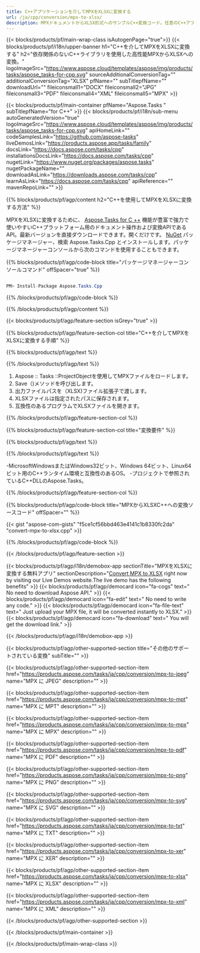 ```yaml
---
title: C++アプリケーションを介してMPXをXLSXに変換する 
url: /ja/cpp/conversion/mpx-to-xlsx/ 
description: MPXドキュメントからXLSX形式へのサンプルC++変換コード。任意のC++アプリケーション内でのバッチMPXからXLSXへの変換にサンプルコードを使用します。
---
```


{{< blocks/products/pf/main-wrap-class isAutogenPage="true">}}
{{< blocks/products/pf/i18n/upper-banner h1="C++を介してMPXをXLSXに変換する" h2="依存関係のないC++ライブラリを使用した高性能MPXからXLSXへの変換。" logoImageSrc="https://www.aspose.cloud/templates/aspose/img/products/tasks/aspose_tasks-for-cpp.svg" sourceAdditionalConversionTag="" additionalConversionTag="XLSX" pfName="" subTitlepfName="" downloadUrl="" fileiconsmall1="DOCX" fileiconsmall2="JPG" fileiconsmall3="PDF" fileiconsmall4="XML" fileiconsmall5="MPX" >}}

{{< blocks/products/pf/main-container pfName="Aspose.Tasks " subTitlepfName="for C++" >}}
{{< blocks/products/pf/i18n/sub-menu autoGeneratedVersion="true" logoImageSrc="https://www.aspose.cloud/templates/aspose/img/products/tasks/aspose_tasks-for-cpp.svg" apiHomeLink="" codeSamplesLink="https://github.com/aspose-tasks" liveDemosLink="https://products.aspose.app/tasks/family" docsLink="https://docs.aspose.com/tasks/cpp" installationsDocsLink="https://docs.aspose.com/tasks/cpp" nugetLink="https://www.nuget.org/packages/aspose.tasks" nugetPackageName="" downloadAsLink="https://downloads.aspose.com/tasks/cpp" learnAsLink="https://docs.aspose.com/tasks/cpp" apiReference="" mavenRepoLink="" >}}

{{% blocks/products/pf/agp/content h2="C++を使用してMPXをXLSXに変換する方法" %}}

 MPXをXLSXに変換するために、
 [Aspose.Tasks for C ++](https://products.aspose.com/tasks/cpp)
 機能が豊富で強力で使いやすいC++プラットフォーム用のドキュメント操作および変換APIであるAPI。最新バージョンを直接ダウンロードできます。開くだけです。
 [NuGet](https://www.nuget.org/packages/aspose.tasks)
 パッケージマネージャー、検索
 Aspose.Tasks.Cpp
 とインストールします。パッケージマネージャーコンソールから次のコマンドを使用することもできます。

{{% blocks/products/pf/agp/code-block title="パッケージマネージャーコンソールコマンド" offSpacer="true" %}}

```cs

PM> Install-Package Aspose.Tasks.Cpp

```

{{% /blocks/products/pf/agp/code-block %}}

{{% /blocks/products/pf/agp/content %}}

{{< blocks/products/pf/agp/feature-section isGrey="true" >}}

{{% blocks/products/pf/agp/feature-section-col title="C++を介してMPXをXLSXに変換する手順" %}}

{{% blocks/products/pf/agp/text %}}


{{% /blocks/products/pf/agp/text %}}

1. Aspose :: Tasks ::ProjectObjectを使用してMPXファイルをロードします。
1. Save（)メソッドを呼び出します。
1. 出力ファイルパスを（XLSX)ファイル拡張子で渡します。
1. XLSXファイルは指定されたパスに保存されます。
1. 互換性のあるプログラムでXLSXファイルを開きます。

{{% /blocks/products/pf/agp/feature-section-col %}}

{{% blocks/products/pf/agp/feature-section-col title="変換要件" %}}

{{% blocks/products/pf/agp/text %}}


{{% /blocks/products/pf/agp/text %}}

-MicrosoftWindowsまたはWindows32ビット、Windows 64ビット、Linux64ビット用のC++ランタイム環境と互換性のあるOS。
-プロジェクトで参照されているC++DLLのAspose.Tasks。

{{% /blocks/products/pf/agp/feature-section-col %}}

{{% blocks/products/pf/agp/code-block title="MPXからXLSXC++への変換ソースコード" offSpacer="" %}}

{{< gist "aspose-com-gists" "f5ce1cf56bbd463e4141c1b8330fc2da" "convert-mpx-to-xlsx.cpp" >}}

{{% /blocks/products/pf/agp/code-block %}}

{{< /blocks/products/pf/agp/feature-section >}}

<!-- aboutfile Starts -->

{{< blocks/products/pf/agp/i18n/demobox-app sectionTitle="MPXをXLSXに変換する無料アプリ" sectionDescription="[Convert MPX to XLSX](https://products.aspose.app/tasks/conversion/mpx-to-xlsx) right now by visiting our Live Demos website.The live demo has the following benefits" >}}
        {{< blocks/products/pf/agp/democard icon="fa-cogs" text=" No need to download Aspose API." >}}
        {{< blocks/products/pf/agp/democard icon="fa-edit" text=" No need to write any code." >}}
        {{< blocks/products/pf/agp/democard icon="fa-file-text" text=" Just upload your MPX file, it will be converted instantly to XLSX." >}}
        {{< blocks/products/pf/agp/democard icon="fa-download" text=" You will get the download link." >}}

{{< /blocks/products/pf/agp/i18n/demobox-app >}}

<!-- aboutfile Ends -->

{{< blocks/products/pf/agp/other-supported-section title="その他のサポートされている変換" subTitle="" >}}

{{< blocks/products/pf/agp/other-supported-section-item href="https://products.aspose.com/tasks/ja/cpp/conversion/mpx-to-jpeg" name="MPX に JPEG" description="" >}}

{{< blocks/products/pf/agp/other-supported-section-item href="https://products.aspose.com/tasks/ja/cpp/conversion/mpx-to-mpt" name="MPX に MPT" description="" >}}

{{< blocks/products/pf/agp/other-supported-section-item href="https://products.aspose.com/tasks/ja/cpp/conversion/mpx-to-mpx" name="MPX に MPX" description="" >}}

{{< blocks/products/pf/agp/other-supported-section-item href="https://products.aspose.com/tasks/ja/cpp/conversion/mpx-to-pdf" name="MPX に PDF" description="" >}}

{{< blocks/products/pf/agp/other-supported-section-item href="https://products.aspose.com/tasks/ja/cpp/conversion/mpx-to-png" name="MPX に PNG" description="" >}}

{{< blocks/products/pf/agp/other-supported-section-item href="https://products.aspose.com/tasks/ja/cpp/conversion/mpx-to-svg" name="MPX に SVG" description="" >}}

{{< blocks/products/pf/agp/other-supported-section-item href="https://products.aspose.com/tasks/ja/cpp/conversion/mpx-to-txt" name="MPX に TXT" description="" >}}

{{< blocks/products/pf/agp/other-supported-section-item href="https://products.aspose.com/tasks/ja/cpp/conversion/mpx-to-xer" name="MPX に XER" description="" >}}

{{< blocks/products/pf/agp/other-supported-section-item href="https://products.aspose.com/tasks/ja/cpp/conversion/mpx-to-xlsx" name="MPX に XLSX" description="" >}}

{{< blocks/products/pf/agp/other-supported-section-item href="https://products.aspose.com/tasks/ja/cpp/conversion/mpx-to-xml" name="MPX に XML" description="" >}}



{{< /blocks/products/pf/agp/other-supported-section >}}

{{< /blocks/products/pf/main-container >}}
    
{{< /blocks/products/pf/main-wrap-class >}}